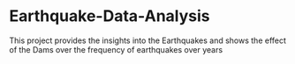 # Earthquake-Data-Analysis
This project provides the insights into the Earthquakes and shows the effect of the Dams over the frequency of earthquakes over years
